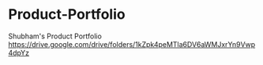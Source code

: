 # Product-Portfolio
Shubham's Product Portfolio
https://drive.google.com/drive/folders/1kZpk4peMTla6DV6aWMJxrYn9Vwp4dpYz
